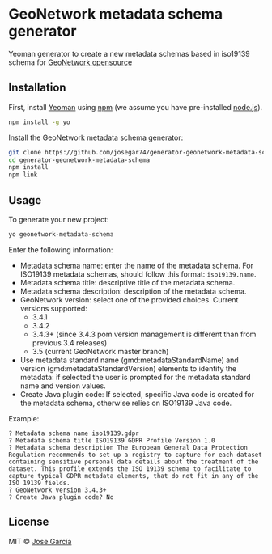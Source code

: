 
# GeoNetwork metadata schema generator
 
Yeoman generator to create a new metadata schemas based in iso19139 schema for [GeoNetwork opensource](https://geonetwork-opensource.org/) 

## Installation

First, install [Yeoman](http://yeoman.io) using [npm](https://www.npmjs.com/) (we assume you have pre-installed [node.js](https://nodejs.org/)).

```bash
npm install -g yo
```

Install the GeoNetwork metadata schema generator:

```bash
git clone https://github.com/josegar74/generator-geonetwork-metadata-schema.git
cd generator-geonetwork-metadata-schema
npm install
npm link
```

## Usage

To generate your new project:

```bash
yo geonetwork-metadata-schema
```

Enter the following information:

- Metadata schema name: enter the name of the metadata schema. For ISO19139 metadata schemas, should follow this format: `iso19139.name`.
- Metadata schema title: descriptive title of the metadata schema.
- Metadata schema description: description of the metadata schema.
- GeoNetwork version: select one of the provided choices. Current versions supported:
   - 3.4.1
   - 3.4.2
   - 3.4.3+ (since 3.4.3 pom version management is different than from previous 3.4 releases)
   - 3.5 (current GeoNetwork master branch)
- Use metadata standard name (gmd:metadataStandardName) and version (gmd:metadataStandardVersion) elements to identify the metadata: if selected the user is prompted for the metadata standard name and version values.
- Create Java plugin code: If selected, specific Java code is created for the metadata schema, otherwise relies on ISO19139 Java code.

Example:   
 
```
? Metadata schema name iso19139.gdpr
? Metadata schema title ISO19139 GDPR Profile Version 1.0
? Metadata schema description The European General Data Protection Regulation recommends to set up a registry to capture for each dataset containing sensitive personal data details about the treatment of the 
dataset. This profile extends the ISO 19139 schema to facilitate to capture typical GDPR metadata elements, that do not fit in any of the ISO 19139 fields.
? GeoNetwork version 3.4.3+
? Create Java plugin code? No
```

## License

MIT © [Jose García]()

